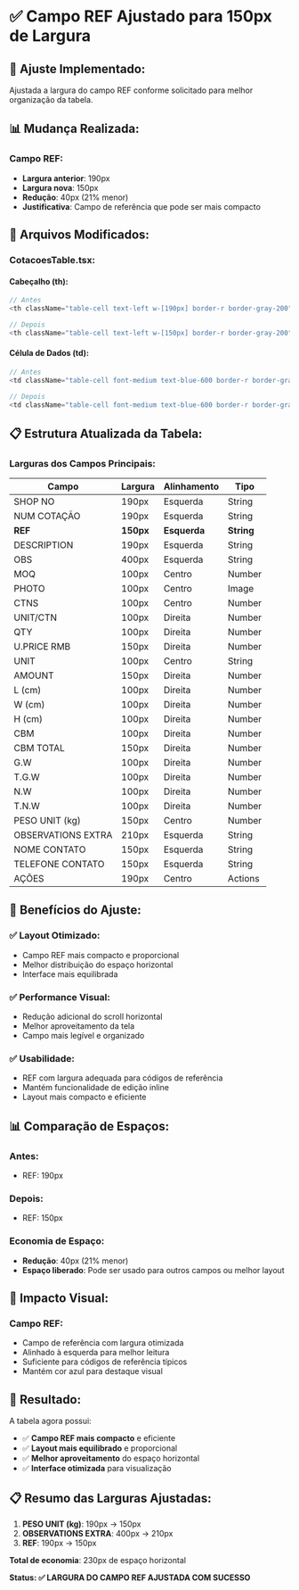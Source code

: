 # ✅ Campo REF Ajustado para 150px de Largura

## 🎯 **Ajuste Implementado:**

Ajustada a largura do campo REF conforme solicitado para melhor organização da tabela.

## 📊 **Mudança Realizada:**

### **Campo REF:**
- **Largura anterior**: 190px
- **Largura nova**: 150px
- **Redução**: 40px (21% menor)
- **Justificativa**: Campo de referência que pode ser mais compacto

## 🔧 **Arquivos Modificados:**

### **CotacoesTable.tsx:**

#### **Cabeçalho (th):**
```typescript
// Antes
<th className="table-cell text-left w-[190px] border-r border-gray-200">REF</th>

// Depois
<th className="table-cell text-left w-[150px] border-r border-gray-200">REF</th>
```

#### **Célula de Dados (td):**
```typescript
// Antes
<td className="table-cell font-medium text-blue-600 border-r border-gray-200 w-[190px]">

// Depois
<td className="table-cell font-medium text-blue-600 border-r border-gray-200 w-[150px]">
```

## 📋 **Estrutura Atualizada da Tabela:**

### **Larguras dos Campos Principais:**

| **Campo** | **Largura** | **Alinhamento** | **Tipo** |
|-----------|-------------|-----------------|----------|
| SHOP NO | 190px | Esquerda | String |
| NUM COTAÇÃO | 190px | Esquerda | String |
| **REF** | **150px** | **Esquerda** | **String** |
| DESCRIPTION | 190px | Esquerda | String |
| OBS | 400px | Esquerda | String |
| MOQ | 100px | Centro | Number |
| PHOTO | 100px | Centro | Image |
| CTNS | 100px | Centro | Number |
| UNIT/CTN | 100px | Direita | Number |
| QTY | 100px | Direita | Number |
| U.PRICE RMB | 150px | Direita | Number |
| UNIT | 100px | Centro | String |
| AMOUNT | 150px | Direita | Number |
| L (cm) | 100px | Direita | Number |
| W (cm) | 100px | Direita | Number |
| H (cm) | 100px | Direita | Number |
| CBM | 100px | Direita | Number |
| CBM TOTAL | 150px | Direita | Number |
| G.W | 100px | Direita | Number |
| T.G.W | 100px | Direita | Number |
| N.W | 100px | Direita | Number |
| T.N.W | 100px | Direita | Number |
| PESO UNIT (kg) | 150px | Centro | Number |
| OBSERVATIONS EXTRA | 210px | Esquerda | String |
| NOME CONTATO | 150px | Esquerda | String |
| TELEFONE CONTATO | 150px | Esquerda | String |
| AÇÕES | 190px | Centro | Actions |

## 🎯 **Benefícios do Ajuste:**

### **✅ Layout Otimizado:**
- Campo REF mais compacto e proporcional
- Melhor distribuição do espaço horizontal
- Interface mais equilibrada

### **✅ Performance Visual:**
- Redução adicional do scroll horizontal
- Melhor aproveitamento da tela
- Campo mais legível e organizado

### **✅ Usabilidade:**
- REF com largura adequada para códigos de referência
- Mantém funcionalidade de edição inline
- Layout mais compacto e eficiente

## 📊 **Comparação de Espaços:**

### **Antes:**
- REF: 190px

### **Depois:**
- REF: 150px

### **Economia de Espaço:**
- **Redução**: 40px (21% menor)
- **Espaço liberado**: Pode ser usado para outros campos ou melhor layout

## 🎨 **Impacto Visual:**

### **Campo REF:**
- Campo de referência com largura otimizada
- Alinhado à esquerda para melhor leitura
- Suficiente para códigos de referência típicos
- Mantém cor azul para destaque visual

## 🚀 **Resultado:**

A tabela agora possui:
- ✅ **Campo REF mais compacto** e eficiente
- ✅ **Layout mais equilibrado** e proporcional
- ✅ **Melhor aproveitamento** do espaço horizontal
- ✅ **Interface otimizada** para visualização

## 📋 **Resumo das Larguras Ajustadas:**

1. **PESO UNIT (kg)**: 190px → 150px
2. **OBSERVATIONS EXTRA**: 400px → 210px
3. **REF**: 190px → 150px

**Total de economia**: 230px de espaço horizontal

**Status: ✅ LARGURA DO CAMPO REF AJUSTADA COM SUCESSO**
